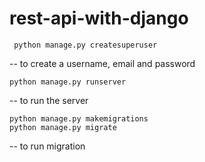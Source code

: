 # rest-api-with-django

```
 python manage.py createsuperuser
```

-- to create a username, email and password

```
python manage.py runserver
```

-- to run the server

```
python manage.py makemigrations
python manage.py migrate
```

-- to run migration
